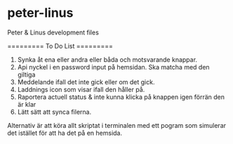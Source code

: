 # peter-linus
Peter &amp; Linus development files

========= To Do List =========
1. Synka åt ena eller andra eller båda och motsvarande knappar.
2. Api nyckel i en password input på hemsidan. Ska matcha med den giltiga
3. Meddelande ifall det inte gick eller om det gick.
4. Laddnings icon som visar ifall den håller på.
5. Raportera actuell status & inte kunna klicka på knappen igen förrän den är klar
6. Lätt sätt att synca filerna.

Alternativ är att köra allt skriptat i terminalen med ett pogram som simulerar det istället för att ha det på en hemsida. 
